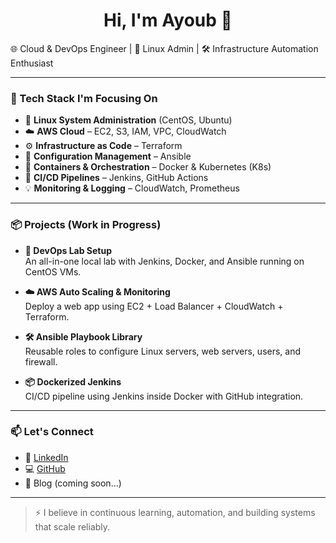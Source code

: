 <h1 align="center">Hi, I'm Ayoub 👋</h1>

🌐 Cloud & DevOps Engineer | 🐧 Linux Admin | 🛠 Infrastructure Automation Enthusiast

---

### 🔧 Tech Stack I'm Focusing On

- 🐧 **Linux System Administration** (CentOS, Ubuntu)
- ☁️ **AWS Cloud** – EC2, S3, IAM, VPC, CloudWatch
- ⚙️ **Infrastructure as Code** – Terraform
- 🚀 **Configuration Management** – Ansible
- 🐳 **Containers & Orchestration** – Docker & Kubernetes (K8s)
- 🔄 **CI/CD Pipelines** – Jenkins, GitHub Actions
- 💡 **Monitoring & Logging** – CloudWatch, Prometheus

---

### 📦 Projects (Work in Progress)

- **🔐 DevOps Lab Setup**  
  An all-in-one local lab with Jenkins, Docker, and Ansible running on CentOS VMs.

- **☁️ AWS Auto Scaling & Monitoring**  
  Deploy a web app using EC2 + Load Balancer + CloudWatch + Terraform.

- **🛠️ Ansible Playbook Library**  
  Reusable roles to configure Linux servers, web servers, users, and firewall.

- **📦 Dockerized Jenkins**  
  CI/CD pipeline using Jenkins inside Docker with GitHub integration.

---

### 📫 Let's Connect

- 💼 [LinkedIn](https://linkedin.com/in/your-profile)
- 💻 [GitHub](https://github.com/your-username)
- 🧠 Blog (coming soon…)

---

> ⚡ I believe in continuous learning, automation, and building systems that scale reliably.

